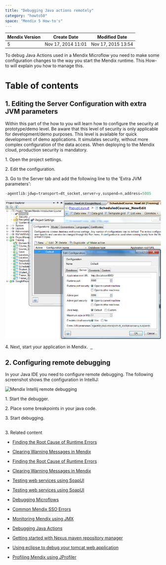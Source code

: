 ```yaml
---
title: "Debugging Java actions remotely"
category: "howto50"
space: "Mendix 5 How-to's"
---
```

<table><thead><tr><th class="confluenceTh">Mendix Version</th><th class="confluenceTh">Create Date</th><th colspan="1" class="confluenceTh">Modified Date</th></tr></thead><tbody><tr><td class="confluenceTd">5</td><td class="confluenceTd">Nov 17, 2014 11:01</td><td colspan="1" class="confluenceTd">Nov 17, 2015 13:54</td></tr></tbody></table>



To debug Java Actions used in a Mendix Microflow you need to make some configuration changes to the way you start the Mendix runtime.
This How-to will explain you how to manage this.

# Table of contents

## 1\. Editing the Server Configuration with extra JVM parameters

Within this part of the how to you will learn how to configure the security at prototype/demo level. Be aware that this level of security is only applicable for development/demo purposes. This level is available for quick development of demo applications. It simulates security, without more complex configuration of the data access. When deploying to the Mendix cloud, production security is mandatory.

1\. Open the project settings.

2\. Edit the configuration.

3\. Go to the Server tab and add the following line to the 'Extra JVM parameters':

```java
-agentlib:jdwp=transport=dt_socket,server=y,suspend=n,address=5005
```

![](attachments/8782829/8946069.png)

4\. Next, start your application in Mendix.
 [
 ](Debugging+Java+actions+remotely)

## 2\. Configuring remote debugging

In your Java IDE you need to configure remote debugging. The following screenshot shows the configuration in IntelliJ:

![Mendix Intellij remote debugging](http://www.andrejkoelewijn.com/blog/images/2014/01/mx-java-debug/intellij_rundebug_configurations.png)

1\. Start the debugger.

2\. Place some breakpoints in your java code.

3\. Start debugging.

## 
3\. Related content

*   [Finding the Root Cause of Runtime Errors](/howto50/Finding+the+Root+Cause+of+Runtime+Errors)
*   [Clearing Warning Messages in Mendix](/howto50/Clearing+Warning+Messages+in+Mendix)
*   [Finding the Root Cause of Runtime Errors](/howto6/Finding+the+Root+Cause+of+Runtime+Errors)
*   [Clearing Warning Messages in Mendix](/howto6/Clearing+Warning+Messages+in+Mendix)
*   [Testing web services using SoapUI](/howto6/Testing+web+services+using+SoapUI)
*   [Testing web services using SoapUI](/howto50/Testing+web+services+using+SoapUI)
*   [Debugging Microflows](/howto50/Debugging+Microflows)
*   [Common Mendix SSO Errors](/howto50/Common+Mendix+SSO+Errors)
*   [Monitoring Mendix using JMX](/howto50/Monitoring+Mendix+using+JMX)
*   [Debugging Java Actions](/howto50/Debugging+Java+Actions)



*   [Getting started with Nexus maven repository manager](http://www.andrejkoelewijn.com/blog/2010/03/09/getting-started-with-nexus-maven-repository-manager/)
*   [Using eclipse to debug your tomcat web application](http://www.andrejkoelewijn.com/blog/2003/10/23/using-eclipse-to-debug-your-tomcat-web-application/)
*   [Profiling Mendix using JProfiler](http://www.andrejkoelewijn.com/blog/2014/01/15/profiling-mendix-using-jprofiler/)